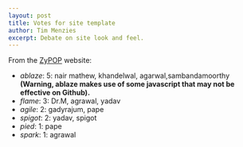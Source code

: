 ```yaml
---
layout: post
title: Votes for site template
author: Tim Menzies
excerpt: Debate on site look and feel.
---
```



From the [ZyPOP](http://zypopwebtemplates.com/tag/left-sidebar/page/2) website:

+ _ablaze_: 5: nair mathew, khandelwal, agarwal,sambandamoorthy  
   **(Warning, ablaze makes use of some javascript that may not be effective on Github).**
+ _flame_: 3: Dr.M, agrawal, yadav
+ _agile_: 2: gadyrajum, pape 
+ _spigot_: 2: yadav, spigot
+ _pied_: 1: pape
+ _spark_: 1: agrawal

